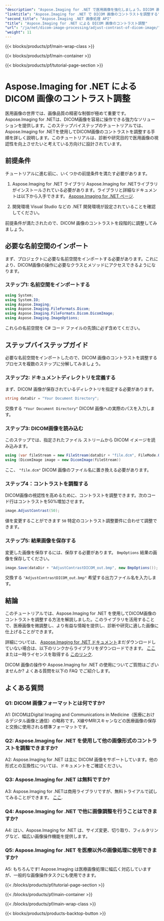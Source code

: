 ```yaml
---
"description": "Aspose.Imaging for .NET で医用画像を強化しましょう。DICOM 画像のコントラストを簡単な手順で調整できます。"
"linktitle": "Aspose.Imaging for .NET で DICOM 画像のコントラストを調整する"
"second_title": "Aspose.Imaging .NET 画像処理 API"
"title": "Aspose.Imaging for .NET による DICOM 画像のコントラスト調整"
"url": "/ja/net/dicom-image-processing/adjust-contrast-of-dicom-image/"
"weight": 11
---
```


{{< blocks/products/pf/main-wrap-class >}}

{{< blocks/products/pf/main-container >}}

{{< blocks/products/pf/tutorial-page-section >}}

# Aspose.Imaging for .NET による DICOM 画像のコントラスト調整

医用画像の世界では、画像品質の精密な制御が極めて重要です。Aspose.Imaging for .NETは、DICOM画像を容易に操作できる強力なソリューションを提供します。このステップバイステップのチュートリアルでは、Aspose.Imaging for .NETを使用してDICOM画像のコントラストを調整する手順を詳しく説明します。このチュートリアルは、診断や研究目的で医用画像の視認性を向上させたいと考えている方向けに設計されています。 

## 前提条件

チュートリアルに進む前に、いくつかの前提条件を満たす必要があります。

1. Aspose.Imaging for .NET ライブラリ
Aspose.Imaging for .NETライブラリがインストールされている必要があります。ライブラリと詳細なドキュメントは以下から入手できます。 [Aspose.Imaging for .NET ページ](https://reference。aspose.com/imaging/net/).

2. 開発環境
Visual Studio などの .NET 開発環境が設定されていることを確認してください。

前提条件が満たされたので、DICOM 画像のコントラストを段階的に調整してみましょう。

## 必要な名前空間のインポート

まず、プロジェクトに必要な名前空間をインポートする必要があります。これにより、DICOM画像の操作に必要なクラスとメソッドにアクセスできるようになります。

### ステップ1: 名前空間をインポートする

```csharp
using System;
using System.IO;
using Aspose.Imaging;
using Aspose.Imaging.FileFormats.Dicom;
using Aspose.Imaging.FileFormats.Dicom.DicomImage;
using Aspose.Imaging.ImageOptions;
```

これらの名前空間を C# コード ファイルの先頭に必ず含めてください。

## ステップバイステップガイド

必要な名前空間をインポートしたので、DICOM 画像のコントラストを調整するプロセスを複数のステップに分解してみましょう。

### ステップ2: ドキュメントディレクトリを定義する

まず、DICOM 画像が保存されているディレクトリを指定する必要があります。

```csharp
string dataDir = "Your Document Directory";
```

交換する `"Your Document Directory"` DICOM 画像への実際のパスを入力します。

### ステップ3: DICOM画像を読み込む

このステップでは、指定されたファイル ストリームから DICOM イメージを読み込みます。

```csharp
using (var fileStream = new FileStream(dataDir + "file.dcm", FileMode.Open, FileAccess.Read))
using (DicomImage image = new DicomImage(fileStream))
```

ここ、 `"file.dcm"` DICOM 画像のファイル名に置き換える必要があります。

### ステップ4：コントラストを調整する

DICOM画像の視認性を高めるために、コントラストを調整できます。次のコード行はコントラストを50%増加させます。

```csharp
image.AdjustContrast(50);
```

値を変更することができます `50` 特定のコントラスト調整要件に合わせて調整できます。

### ステップ5: 結果画像を保存する

変更した画像を保存するには、保存する必要があります。 `BmpOptions` 結果の画像を保存してください。

```csharp
image.Save(dataDir + "AdjustContrastDICOM_out.bmp", new BmpOptions());
```

交換する `"AdjustContrastDICOM_out.bmp"` 希望する出力ファイル名を入力します。

## 結論

このチュートリアルでは、Aspose.Imaging for .NET を使用してDICOM画像のコントラストを調整する方法を解説しました。このライブラリを活用することで、医療画像を微調整し、より有益な情報を提供し、診断や研究に適した画像に仕上げることができます。

詳細については、 [Aspose.Imaging for .NET ドキュメント](https://reference.aspose.com/imaging/net/)まだダウンロードしていない場合は、以下のリンクからライブラリをダウンロードできます。 [ここ](https://releases.aspose.com/imaging/net/) または一時ライセンスを取得する [このリンク](https://purchase。aspose.com/temporary-license/).

DICOM 画像の操作や Aspose.Imaging for .NET の使用についてご質問はございませんか? よくある質問を以下の FAQ でご紹介します。

## よくある質問

### Q1: DICOM 画像フォーマットとは何ですか?

A1: DICOMはDigital Imaging and Communications in Medicine（医療におけるデジタル画像と通信）の略称です。X線やMRIスキャンなどの医療画像の保存と交換に使用される標準フォーマットです。

### Q2: Aspose.Imaging for .NET を使用して他の画像形式のコントラストを調整できますか?

A2: Aspose.Imaging for .NET は主に DICOM 画像をサポートしています。他の形式との互換性については、ドキュメントをご確認ください。

### Q3: Aspose.Imaging for .NET は無料ですか?

A3: Aspose.Imaging for .NETは商用ライブラリですが、無料トライアルで試してみることができます。 [ここ](https://releases。aspose.com/).

### Q4: Aspose.Imaging for .NET で他に画像調整を行うことはできますか?

A4: はい、Aspose.Imaging for .NET は、サイズ変更、切り取り、フィルタリングなど、幅広い画像操作機能を提供します。

### Q5: Aspose.Imaging for .NET を医療以外の画像処理に使用できますか?

A5: もちろんです! Aspose.Imaging は医療画像処理に幅広く対応していますが、一般的な画像操作タスクにも使用できます。

{{< /blocks/products/pf/tutorial-page-section >}}

{{< /blocks/products/pf/main-container >}}

{{< /blocks/products/pf/main-wrap-class >}}

{{< blocks/products/products-backtop-button >}}